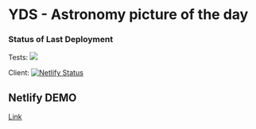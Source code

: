 # YDS - Astronomy picture of the day

### Status of Last Deployment

Tests: <img src="https://github.com/darya-yarosh/yds-apod/actions/workflows/main.yml/badge.svg?branch=master">

Client: [![Netlify Status](https://api.netlify.com/api/v1/badges/90ff211e-43cd-461a-9434-4443919757b2/deploy-status)](https://app.netlify.com/sites/yds-apod/deploys)

## Netlify DEMO

[Link](https://yds-apod.netlify.app)

